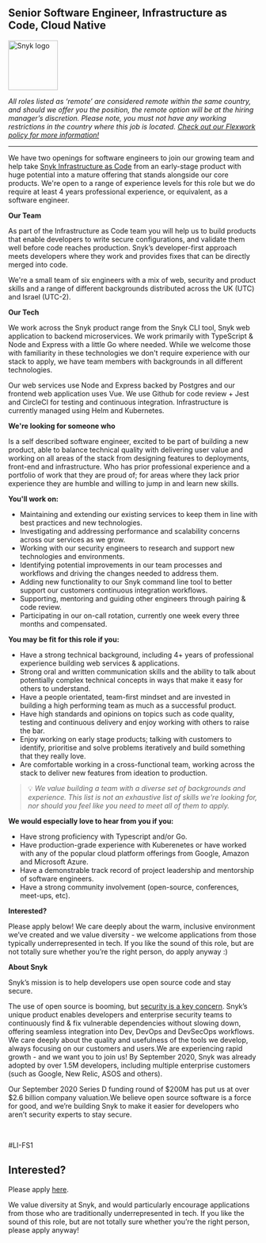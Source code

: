 Senior Software Engineer, Infrastructure as Code, Cloud Native
---

<img src="https://res.cloudinary.com/snyk/image/upload/v1537345894/press-kit/brand/logo-black.png" width="100" alt="Snyk logo" />

<p><em>All roles listed as ‘remote’ are considered remote within the same country, and should we offer you the position, the remote option will be at the hiring manager’s discretion. Please note, you must not have any working restrictions in the country where this job is located. <a href="https://snyk.io/blog/introducing-flex-work-the-future-of-work-at-snyk/" target="_blank" data-sheets-formula-bar-text-link="https://snyk.io/blog/introducing-flex-work-the-future-of-work-at-snyk/" data-sheets-formula-bar-text-style="font-size:13px;color:#1155cc;font-weight:normal;text-decoration:underline;font-family:''Arial'';font-style:normal;text-decoration-skip-ink:none;">Check out our Flexwork policy for more information!</a></em></p>
<hr>
<p><span style="font-weight: 400;">We have two openings for software engineers to join our growing team and help take </span><a href="https://snyk.io/product/infrastructure-as-code-security/"><span style="font-weight: 400;">Snyk Infrastructure as Code</span></a><span style="font-weight: 400;"> from an early-stage product with huge potential into a mature offering that stands alongside our core products. We're open to a range of experience levels for this role but we do require at least 4 years professional experience, or equivalent, as a software engineer.</span></p>
<p><strong>Our Team</strong></p>
<p><span style="font-weight: 400;">As part of the Infrastructure as Code team you will help us to build products that enable developers to write secure configurations, and validate them well before code reaches production. Snyk’s developer-first approach meets developers where they work and provides fixes that can be directly merged into code.</span></p>
<p><span style="font-weight: 400;">We're a small team of six engineers with a mix of web, security and product skills and a range of different backgrounds distributed across the UK (UTC) and Israel (UTC-2).</span></p>
<p><strong>Our Tech</strong></p>
<p><span style="font-weight: 400;">We work across the Snyk product range from the Snyk CLI tool, Snyk web application to backend microservices. We work primarily with TypeScript &amp; Node and Express with a little Go where needed. While we welcome those with familiarity in these technologies we don't require experience with our stack to apply, we have team members with backgrounds in all different technologies.</span></p>
<p><span style="font-weight: 400;">Our web services use Node and Express backed by Postgres and our frontend web application uses Vue. We use Github for code review + Jest and CircleCI for testing and continuous integration. Infrastructure is currently managed using Helm and Kubernetes.</span></p>
<p><strong>We're looking for someone who</strong></p>
<p><span style="font-weight: 400;">Is a self described software engineer, excited to be part of building a new product, able to balance technical quality with delivering user value and working on all areas of the stack from designing features to deployments, front-end and infrastructure. Who has prior professional experience and a portfolio of work that they are proud of; for areas where they lack prior experience they are humble and willing to jump in and learn new skills.</span></p>
<p><strong>You'll work on:</strong></p>
<ul>
<li style="font-weight: 400;"><span style="font-weight: 400;">Maintaining and extending our existing services to keep them in line with best practices and new technologies.</span></li>
<li style="font-weight: 400;"><span style="font-weight: 400;">Investigating and addressing performance and scalability concerns across our services as we grow.</span></li>
<li style="font-weight: 400;"><span style="font-weight: 400;">Working with our security engineers to research and support new technologies and environments.</span></li>
<li style="font-weight: 400;"><span style="font-weight: 400;">Identifying potential improvements in our team processes and workflows and driving the changes needed to address them.</span></li>
<li style="font-weight: 400;"><span style="font-weight: 400;">Adding new functionality to our Snyk command line tool to better support our customers continuous integration workflows.</span></li>
<li style="font-weight: 400;"><span style="font-weight: 400;">Supporting, mentoring and guiding other engineers through pairing &amp; code review.</span></li>
<li style="font-weight: 400;"><span style="font-weight: 400;">Participating in our on-call rotation, currently one week every three months and compensated.</span></li>
</ul>
<p><strong>You may be fit for this role if you:</strong></p>
<ul>
<li style="font-weight: 400;"><span style="font-weight: 400;">Have a strong technical background, including 4+ years of professional experience building web services &amp; applications.</span></li>
<li style="font-weight: 400;"><span style="font-weight: 400;">Strong oral and written communication skills and the ability to talk about potentially complex technical concepts in ways that make it easy for others to understand.</span></li>
<li style="font-weight: 400;"><span style="font-weight: 400;">Have a people orientated, team-first mindset and are invested in building a high performing team as much as a successful product.</span></li>
<li style="font-weight: 400;"><span style="font-weight: 400;">Have high standards and opinions on topics such as code quality, testing and continuous delivery and enjoy working with others to raise the bar.</span></li>
<li style="font-weight: 400;"><span style="font-weight: 400;">Enjoy working on early stage products; talking with customers to identify, prioritise and solve problems iteratively and build something that they really love.</span></li>
<li style="font-weight: 400;"><span style="font-weight: 400;">Are comfortable working in a cross-functional team, working across the stack to deliver new features from ideation to production.</span></li>
</ul>
<blockquote>
<p><span style="font-weight: 400;">💡 </span><em><span style="font-weight: 400;">We value building a team with a diverse set of backgrounds and experience. This list is not an exhaustive list of skills we're looking for, nor should you feel like you need to meet all of them to apply.</span></em></p>
</blockquote>
<p><strong>We would especially love to hear from you if you:</strong></p>
<ul>
<li style="font-weight: 400;"><span style="font-weight: 400;">Have strong proficiency with Typescript and/or Go.</span></li>
<li style="font-weight: 400;"><span style="font-weight: 400;">Have production-grade experience with Kuberenetes or have worked with any of the popular cloud platform offerings from Google, Amazon and Microsoft Azure.</span></li>
<li style="font-weight: 400;"><span style="font-weight: 400;">Have a demonstrable track record of project leadership and mentorship of software engineers.</span></li>
<li style="font-weight: 400;"><span style="font-weight: 400;">Have a strong community involvement (open-source, conferences, meet-ups, etc).</span></li>
</ul>
<p><strong>Interested?</strong></p>
<p><span style="font-weight: 400;">Please apply below! We care deeply about the warm, inclusive environment we’ve created and we value diversity - we welcome applications from those typically underrepresented in tech. If you like the sound of this role, but are not totally sure whether you’re the right person, do apply anyway :)</span></p>
<p><strong>About Snyk</strong></p>
<p><span style="font-weight: 400;">Snyk’s mission is to help developers use open source code and stay secure.&nbsp;</span></p>
<p><span style="font-weight: 400;">The use of open source is booming, but </span><a href="https://snyk.io/blog/devsecops-insights-2020/"><span style="font-weight: 400;">security is a key concern</span></a><span style="font-weight: 400;">. Snyk’s unique product enables developers and enterprise security teams to continuously find &amp; fix vulnerable dependencies without slowing down, offering seamless integration into Dev, DevOps and DevSecOps workflows. We care deeply about the quality and usefulness of the tools we develop, always focusing on our customers and users.We are experiencing rapid growth - and we want you to join us! By September 2020, Snyk was already adopted by over 1.5M developers, including multiple enterprise customers (such as Google, New Relic, ASOS and others).</span></p>
<p><span style="font-weight: 400;">Our September 2020 Series D funding round of $200M has put us at over $2.6 billion company valuation.We believe open source software is a force for good, and we’re building Snyk to make it easier for developers who aren’t security experts to stay secure.</span></p>
<p>&nbsp;</p>
<p><span style="font-weight: 400;">#LI-FS1</span></p>

Interested?
---

Please apply [here](https://boards.greenhouse.io/snyk/jobs/4976777002#app).

We value diversity at Snyk, and would particularly encourage applications from those who are traditionally underrepresented in tech.
If you like the sound of this role, but are not totally sure whether you’re the right person, please apply anyway!
